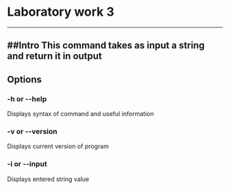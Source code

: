 # Laboratory work 3
---
##Intro
This command takes as input a string and return it in output
---
## Options
### -h or --help
Displays syntax of command and useful information
### -v or --version
Displays current version of program
### -i or --input
Displays entered string value

